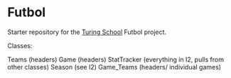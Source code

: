 # Futbol

Starter repository for the [Turing School](https://turing.io/) Futbol project.

Classes:

Teams (headers)
Game (headers)
StatTracker (everything in I2, pulls from other classes)
Season (see I2)
Game_Teams (headers/ individual games)


